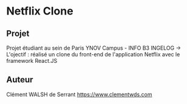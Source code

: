 # Netflix Clone

## Projet

Projet étudiant au sein de Paris YNOV Campus - INFO B3 INGELOG -> L'ojectif : réalisé un clone du front-end de l'application Netflix avec le framework React.JS

## Auteur

Clément WALSH de Serrant
https://www.clementwds.com
